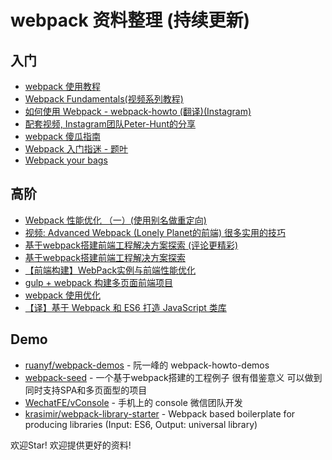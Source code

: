 # webpack 资料整理 (持续更新)

## 入门
+ [webpack 使用教程](https://www.zfanw.com/blog/webpack-tutorial.html) 
+ [Webpack Fundamentals(视频系列教程)](http://pan.baidu.com/s/1nug9U9j)
+ [如何使用 Webpack - webpack-howto (翻译)(Instagram)](http://gold.xitu.io/entry/5630280260b27cc2b9e85406)
+ [配套视频, Instagram团队Peter-Hunt的分享](https://www.youtube.com/watch?v=VkTCL6Nqm6Y&feature=youtu.be)
+ [webpack 傻瓜指南](https://github.com/vikingmute/webpack-for-fools)
+ [Webpack 入门指迷 - 题叶](https://segmentfault.com/a/1190000002551952)
+ [Webpack your bags](https://blog.madewithlove.be/post/webpack-your-bags/)

## 高阶
+ [Webpack 性能优化 （一）(使用别名做重定向)](http://code.oneapm.com/javascript/2015/07/07/webpack_performance_1/)
+ [视频: Advanced Webpack (Lonely Planet的前端) 很多实用的技巧](https://www.youtube.com/watch?v=MzVFrIAwwS8)
+ [基于webpack搭建前端工程解决方案探索 (评论更精彩)](https://github.com/chemdemo/chemdemo.github.io/issues/10)
+ [基于webpack搭建前端工程解决方案探索](https://segmentfault.com/a/1190000003499526)
+ [【前端构建】WebPack实例与前端性能优化](https://segmentfault.com/a/1190000004577578)
+ [gulp + webpack 构建多页面前端项目](https://segmentfault.com/a/1190000003969465)
+ [webpack 使用优化](http://www.alloyteam.com/2016/01/webpack-use-optimization/)
+ [【译】基于 Webpack 和 ES6 打造 JavaScript 类库](https://github.com/cssmagic/blog/issues/56)

## Demo
+ [ruanyf/webpack-demos](https://github.com/ruanyf/webpack-demos) - 阮一峰的 webpack-howto-demos
+ [webpack-seed](https://github.com/chemdemo/webpack-seed) - 一个基于webpack搭建的工程例子 很有借鉴意义 可以做到同时支持SPA和多页面型的项目
+ [WechatFE/vConsole](https://github.com/WechatFE/vConsole) - 手机上的 console 微信团队开发
+ [krasimir/webpack-library-starter](https://github.com/krasimir/webpack-library-starter) - Webpack based boilerplate for producing libraries (Input: ES6, Output: universal library)








欢迎Star! 欢迎提供更好的资料!
